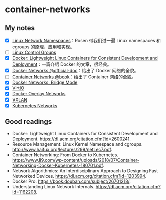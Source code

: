 # container-networks

## My notes

- [x] [Linux Network Namespaces](linux-netns.md)：Rosen 带我们过一遍 Linux namespaces 和 cgroups 的原理、应用和实现。
- [ ] [Linux Control Groups](linux-cgroups.md)
- [x] [Docker: Lightweight Linux Containers for Consistent Development and Deployment](docker-intro.md)：一篇介绍 Docker 的文章，很经典。
- [x] [Docker Networks @official-doc](docker-networks.md)：给出了 Docker 网络的全貌。
- [ ] [Container Networks @book](container-networks.md)：给出了 Container 网络的全貌。
- [x] [Docker Networks: Bridge Mode](docker-bridge.md)
- [x] [VirtIO](virtio.md)
- [x] [Docker Overlay Networks](docker-overlay-networks.md)
- [x] [VXLAN](vxlan.md)
- [x] [Kubernetes Networks](k8s-networks.md)

## Good readings

- Docker: Lightweight Linux Containers for Consistent Development and Deployment. https://dl.acm.org/citation.cfm?id=2600241.
- Resource Management: Linux Kernel Namespace and cgroups. http://www.haifux.org/lectures/299/netLec7.pdf.
- Container Networking: From Docker to Kubernetes. https://www.li9.com/wp-content/uploads/2018/07/Container-Networking-Docker-Kubernetes-180701.pdf.
- Network Algorithmics: An Interdisciplinary Approach to Designing Fast Networked Devices. https://dl.acm.org/citation.cfm?id=1203994.
- Docker Pro. https://book.douban.com/subject/26701218/.
- Understanding Linux Network Internals. https://dl.acm.org/citation.cfm?id=1162208.